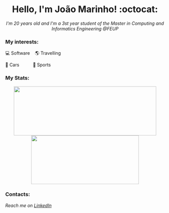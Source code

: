 <h1 align="center">Hello, I'm João Marinho! :octocat: </h1> 

<p align="center" style="font-style:italic;">I'm 20 years old and I'm a 3st year student of the Master in Computing and Informatics Engineering @FEUP</p>

### My interests:
<p align="center">
 <p>
  💻 Software &nbsp;&nbsp;
  🌎 Travelling &nbsp;&nbsp;
 </p>
 <p>
   🚗 Cars &nbsp;&nbsp;&nbsp;&nbsp;&nbsp;&nbsp;&nbsp;&nbsp;&nbsp;
   💪 Sports
 </p>
</p>

### My Stats:

<p align="center">
 <img width="450" height="155" align="center" src="https://github-readme-stats.vercel.app/api?username=joaoamarinho&hide=prs&count_private=true&show_icons=true&theme=github_dark ">
 <img width="340" height="154" align="center" src="https://github-readme-stats.vercel.app/api/top-langs/?username=joaoamarinho&layout=compact&theme=github_dark&hide=Makefile,Cmake,Shell,Starlark,M4,Html&line_height=27 ">
</p>

### Contacts:
_Reach me on [LinkedIn](https://www.linkedin.com/in/joaoamarinho/)_
<!--
Here are some ideas to get you started:

- 🔭 I’m currently working on ...
- 🌱 I’m currently learning ...
- 👯 I’m looking to collaborate on ...
- 🤔 I’m looking for help with ...
- 💬 Ask me about ...
- 📫 How to reach me: ...
- 😄 Pronouns: ...
- ⚡ Fun fact: ...
-->
